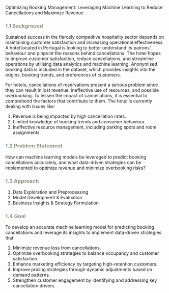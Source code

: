 Optimizing Booking Management: Leveraging Machine Learning to Reduce Cancellations and Maximize Revenue

### <span style= "color:899481">**1.1 Background**

Sustained success in the fiercely competitive hospitality sector depends on maintaining customer satisfaction and increasing operational effectiveness. A hotel located in Portugal is looking to better understand its patrons' behaviour and pinpoint the reasons behind cancellations. The hotel hopes to improve customer satisfaction, reduce cancellations, and streamline operations by utilising data analytics and machine learning. Anonymised booking data is included in the dataset, which provides insights into the origins, booking trends, and preferences of customers.

For hotels, cancellations of reservations present a serious problem since they can result in lost revenue, ineffective use of resources, and possible overbooking. To lessen the impact of cancellations, it is essential to comprehend the factors that contribute to them. The hotel is currently dealing with issues like:

1. Revenue is being impacted by high cancellation rates.
1. Limited knowledge of booking trends and consumer behaviour.
1. Ineffective resource management, including parking spots and room assignments.


### <span style= "color:899481">**1.2 Problem Statement**
How can machine learning models be leveraged to predict booking cancellations accurately, and what data-driven strategies can be implemented to optimize revenue and minimize overbooking risks?

### <span style= "color:899481">**1.3 Approach**
1. Data Exploration and Preprocessing
1. Model Development & Evaluation
1. Business Insights & Strategy Formulation

### <span style= "color:899481">**1.4 Goal**

To develop an accurate machine learning model for predicting booking cancellations and leverage its insights to implement data-driven strategies that:

1. Minimize revenue loss from cancellations.
1. Optimize overbooking strategies to balance occupancy and customer satisfaction.
1. Enhance marketing efficiency by targeting high-retention customers.
1. Improve pricing strategies through dynamic adjustments based on demand patterns.
1. Strengthen customer engagement by identifying and addressing key cancellation drivers.
